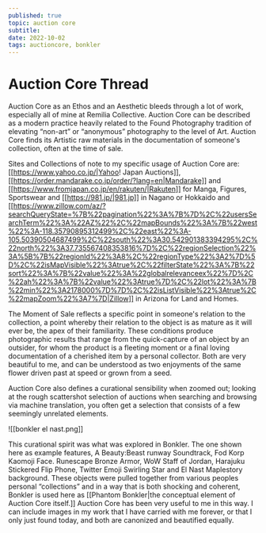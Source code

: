 ```yaml
---
published: true
topic: auction core
subtitle: 
date: 2022-10-02
tags: auctioncore, bonkler
---
```


# Auction Core Thread
Auction Core as an Ethos and an Aesthetic bleeds through a lot of work, especially all of mine at Remilia Collective. Auction Core can be described as a modern practice heavily related to the Found Photography tradition of elevating “non-art” or “anonymous” photography to the level of Art. Auction Core finds its Artistic raw materials in the documentation of someone's collection, often at the time of sale.

Sites and Collections of note to my specific usage of Auction Core are: [[https://www.yahoo.co.jp/|Yahoo! Japan Auctions]], [[https://order.mandarake.co.jp/order/?lang=en|Mandarake]] and [[https://www.fromjapan.co.jp/en/rakuten/|Rakuten]] for Manga, Figures, Sportswear and [[https://981.jp/|981.jp]] in Nagano or Hokkaido and [[https://www.zillow.com/az/?searchQueryState=%7B%22pagination%22%3A%7B%7D%2C%22usersSearchTerm%22%3A%22AZ%22%2C%22mapBounds%22%3A%7B%22west%22%3A-118.35790895312499%2C%22east%22%3A-105.50390504687499%2C%22south%22%3A30.542901383394295%2C%22north%22%3A37.735567408353816%7D%2C%22regionSelection%22%3A%5B%7B%22regionId%22%3A8%2C%22regionType%22%3A2%7D%5D%2C%22isMapVisible%22%3Atrue%2C%22filterState%22%3A%7B%22sort%22%3A%7B%22value%22%3A%22globalrelevanceex%22%7D%2C%22ah%22%3A%7B%22value%22%3Atrue%7D%2C%22lot%22%3A%7B%22min%22%3A2178000%7D%7D%2C%22isListVisible%22%3Atrue%2C%22mapZoom%22%3A7%7D|Zillow]] in Arizona for Land and Homes.

The Moment of Sale reflects a specific point in someone's relation to the collection, a point whereby their relation to the object is as mature as it will ever be, the apex of their familiarity. These conditions produce photographic results that range from the quick-capture of an object by an outsider, for whom the product is a fleeting moment or a final loving documentation of a cherished item by a personal collector. Both are very beautiful to me, and can be understood as two enjoyments of the same flower driven past at speed or grown from a seed.

Auction Core also defines a curational sensibility when zoomed out; looking at the rough scattershot selection of auctions when searching and browsing via machine translation, you often get a selection that consists of a few seemingly unrelated elements. 

![[bonkler el nast.png]]

This curational spirit was what was explored in Bonkler. The one shown here as example features, A Beauty:Beast runway Soundtrack, Fod Korp Kaomoji Face. Runescape Bronze Armor, WoW Staff of Jordan, Harajuku Stickered Flip Phone, Twitter Emoji Swirling Star and El Nast Maplestory background. These objects were pulled together from various peoples personal “collections” and in a way that is both shocking and coherent, Bonkler is used here as [[Phantom Bonkler|the conceptual element of Auction Core itself.]]
Auction Core has been very useful to me in this way. I can include images in my work that I have carried with me forever, or that I only just found today, and both are canonized and beautified equally.